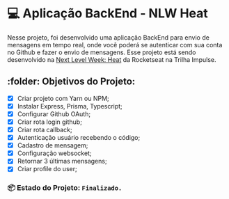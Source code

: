 # :computer: Aplicação BackEnd - NLW Heat

Nesse projeto, foi desenvolvido uma aplicação BackEnd para envio de mensagens em tempo real, onde você poderá se autenticar com sua conta no Github e fazer o envio de mensagens. Esse projeto está sendo desenvolvido na [Next Level Week: Heat](https://nextlevelweek.com/) da Rocketseat na Trilha Impulse.

## :folder: Objetivos do Projeto:

- [x] Criar projeto com Yarn ou NPM;
- [x] Instalar Express, Prisma, Typescript;
- [x] Configurar Github OAuth;
- [x] Criar rota login github;
- [x] Criar rota callback;
- [x] Autenticação usuário recebendo o código;
- [x] Cadastro de mensagem;
- [x] Configuração websocket;
- [x] Retornar 3 últimas mensagens;
- [x] Criar profile do user;

### :package: **Estado do Projeto:** `Finalizado.`